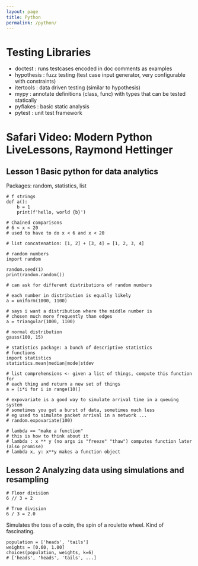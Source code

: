 ```yaml
---
layout: page
title: Python
permalink: /python/
---
```


# Testing Libraries

- doctest : runs testcases encoded in doc comments as examples
- hypothesis : fuzz testing (test case input generator, very configurable with constraints)
- itertools : data driven testing (similar to hypothesis)
- mypy : annotate definitions (class, func) with types that can be tested statically
- pyflakes : basic static analysis
- pytest : unit test framework

# Safari Video: Modern Python LiveLessons, Raymond Hettinger

## Lesson 1 Basic python for data analytics

Packages: random, statistics, list

    # f strings
    def a():
        b = 1
        print(f'hello, world {b}')

    # Chained comparisons
    # 6 < x < 20
    # used to have to do x < 6 and x < 20

    # list concatenation: [1, 2] + [3, 4] = [1, 2, 3, 4]

    # random numbers
    import random

    random.seed(1)
    print(random.random())

    # can ask for different distributions of random numbers

    # each number in distribution is equally likely
    a = uniform(1000, 1100)

    # says i want a distribution where the middle number is
    # chosen much more frequently than edges
    a = triangular(1000, 1100)

    # normal distribution
    gauss(100, 15)

    # statistics package: a bunch of descriptive statistics
    # functions
    import statistics
    statistics.mean|median|mode|stdev

    # list comprehensions <- given a list of things, compute this function for
    # each thing and return a new set of things
    a = [i*i for i in range(10)]

    # expovariate is a good way to simulate arrival time in a queuing system
    # sometimes you get a burst of data, sometimes much less
    # eg used to simulate packet arrival in a network ...
    # random.expovariate(100)

    # lambda == "make a function"
    # this is how to think about it
    # lambda : x ** y (no args is "freeze" "thaw") computes function later (also promise)
    # lambda x, y: x**y makes a function object

## Lesson 2 Analyzing data using simulations and resampling

    # Floor division
    6 // 3 = 2

    # True division
    6 / 3 = 2.0

Simulates the toss of a coin, the spin of a roulette wheel. Kind of fascinating.

    population = ['heads', 'tails']
    weights = [0.60, 1.00]
    choices(population, weights, k=6)
    # ['heads', 'heads', 'tails', ...]
